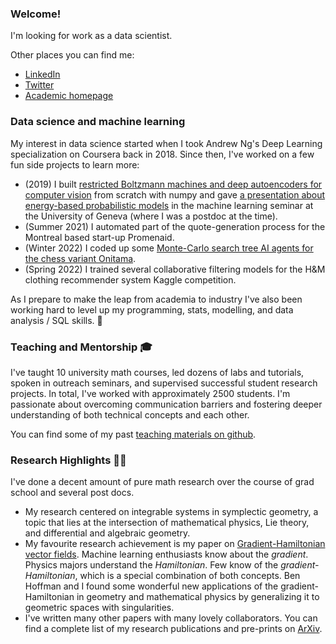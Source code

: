 ### Welcome!

I'm looking for work as a data scientist. 

Other places you can find me:
- [LinkedIn](https://linkedin.com/in/lanej5)
- [Twitter](https://twitter.com/__jeremylane__)
- [Academic homepage](https://ms.mcmaster.ca/~lanej5/)

### Data science and machine learning

My interest in data science started when I took Andrew Ng's Deep Learning specialization on Coursera back in 2018. Since then, I've worked on a few fun side projects to learn more:

- (2019) I built [restricted Boltzmann machines and deep autoencoders for computer vision](https://github.com/lanej5/bm) from scratch with numpy and gave [a presentation about energy-based probabilistic models](https://github.com/lanej5/bm/blob/master/slides.pdf) in the machine learning seminar at the University of Geneva (where I was a postdoc at the time).
- (Summer 2021) I automated part of the quote-generation process for the Montreal based start-up Promenaid.
- (Winter 2022) I coded up some [Monte-Carlo search tree AI agents for the chess variant Onitama](https://github.com/lanej5/onitamAI).
- (Spring 2022) I trained several collaborative filtering models for the H&M clothing recommender system Kaggle competition.

As I prepare to make the leap from academia to industry I've also been working hard to level up my programming, stats, modelling, and data analysis / SQL skills. 💪

### Teaching and Mentorship 🎓

I've taught 10 university math courses, led dozens of labs and tutorials, spoken in outreach seminars, and supervised successful student research projects. In total, I've worked with approximately 2500 students. I'm passionate about overcoming communication barriers and fostering deeper understanding of both technical concepts and each other. 

You can find some of my past [teaching materials on github](https://github.com/lanej5/math).

### Research Highlights 🧮🔬

I've done a decent amount of pure math research over the course of grad school and several post docs.

- My research centered on integrable systems in symplectic geometry, a topic that lies at the intersection of mathematical physics, Lie theory, and differential and algebraic geometry.
- My favourite research achievement is my paper on [Gradient-Hamiltonian vector fields](http://arxiv.org/abs/2008.13656). Machine learning enthusiasts know about the *gradient*. Physics majors understand the *Hamiltonian*. Few know of the *gradient-Hamiltonian*, which is a special combination of both concepts. Ben Hoffman and I found some wonderful new applications of the gradient-Hamiltonian in geometry and mathematical physics by generalizing it to geometric spaces with singularities. 
- I've written many other papers with many lovely collaborators. You can find a complete list of my research publications and pre-prints on [ArXiv](https://arxiv.org/a/lane_j_2.html).
